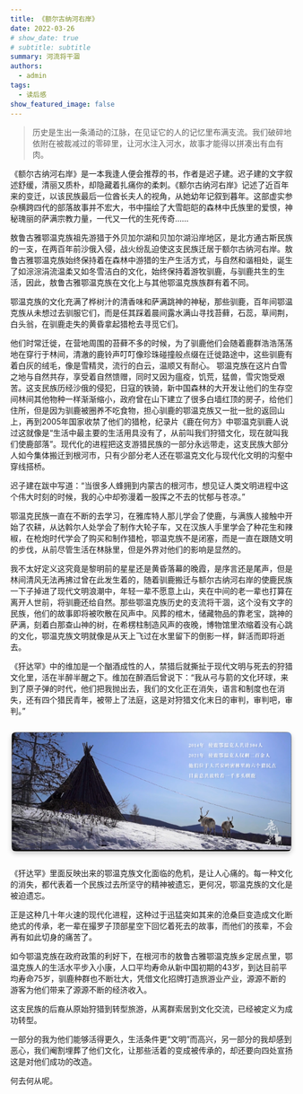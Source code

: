 ```yaml
---
title: 《额尔古纳河右岸》
date: 2022-03-26
# show_date: true
# subtitle: subtitle
summary: 河流将干涸
authors:
  - admin
tags:
  - 读后感
show_featured_image: false 
---
```


>历史是生出一条涌动的江脉，在见证它的人的记忆里布满支流。我们破碎地依附在被裁减过的零碎里，让河水注入河水，故事才能得以拼凑出有血有肉。

《额尔古纳河右岸》是一本我逢人便会推荐的书，作者是迟子建。迟子建的文字叙述舒缓，清丽又质朴，却隐藏着扎痛你的柔刺。《额尔古纳河右岸》记述了近百年来的变迁，以该民族最后一位酋长夫人的视角，从她幼年记叙到暮年。这部虚实参杂横跨四代的部落故事并不宏大，书中描绘了大雪皑皑的森林中氏族里的爱恨，神秘瑰丽的萨满宗教力量，一代又一代的生死传奇……

敖鲁古雅鄂温克族祖先游猎于外贝加尔湖和贝加尔湖沿岸地区，是北方通古斯民族的一支，在两百年前沙俄入侵，战火纷乱迫使这支民族迁居于额尔古纳河右岸。敖鲁古雅鄂温克族始终保持着在森林中游猎的生产生活方式，与自然和谐相处，诞生了如淙淙涓流温柔又如冬雪洁白的文化，始终保持着游牧驯鹿，与驯鹿共生的生活，因此，敖鲁古雅鄂温克族在文化上与其他鄂温克族族群有着不同。

鄂温克族的文化充满了桦树汁的清香味和萨满跳神的神秘，那些驯鹿，百年间鄂温克族从未想过去驯服它们，而是任其踩着晨间露水满山寻找苔藓，石蕊，草间荆，白头翁，在驯鹿走失的黄昏拿起猎枪去寻觅它们。

他们时常迁徙，在营地周围的苔藓不多的时候，为了驯鹿他们会随着鹿群浩浩荡荡地在穿行于林间，清澈的鹿铃声叮叮像珍珠碰撞般点缀在迁徙路途中，这些驯鹿有着白灰的绒毛，像是雪精灵，流行的白云，温顺又有耐心。
鄂温克族在这片白雪之地与自然共存，享受着自然馈赠，同时又因为瘟疫，饥荒，猛兽，雪灾饱受艰苦。这支民族历经沙俄的侵犯，日寇的铁骑，新中国森林的大开发让他们的生存空间林间其他物种一样渐渐缩小，政府曾在山下建立了很多白墙红顶的房子，给他们住所，但是因为驯鹿被圈养不吃食物，担心驯鹿的鄂温克族又一批一批的返回山上，再到2005年国家收禁了他们的猎枪，纪录片《鹿在何方》中鄂温克驯鹿人说过这就像是“生活中最主要的生活用具没有了，从前叫我们狩猎文化，现在就叫我们使鹿部落”。现代化的进程把这支游猎民族的一部分永远带走，这支民族大部分人如今集体搬迁到根河市，只有少部分老人还在鄂温克文化与现代化文明的沟壑中穿线搭桥。

迟子建在跋中写道：“当很多人蜂拥到内蒙古的根河市，想见证人类文明进程中这个伟大时刻的时候，我的心中却弥漫着一股挥之不去的忧郁与苍凉。”

鄂温克民族一直在不断的去学习，在雅库特人那儿学会了使鹿，与满族人接触中开始了农耕，从达斡尔人处学会了制作大轮子车，又在汉族人手里学会了种花生和辣椒，在枪炮时代学会了购买和制作猎枪，鄂温克族不是闭塞，而是一直在跟随文明的步伐，从前尽管生活在林脉里，但是外界对他们的影响是显然的。

我不太好定义这究竟是黎明前的星星还是黄昏落幕的晚霞，是序言还是尾声，但是林间清风无法再拂过曾在此发生着的，随着驯鹿搬迁与额尔古纳河右岸的使鹿民族一下子掉进了现代文明浪潮中，年轻一辈不愿意上山，夹在中间的老一辈也打算在离开人世前，将驯鹿还给自然。那些鄂温克族历史的支流将干涸，这个没有文字的民族，他们的故事即将被吹散在风声中。风葬的棺木，储藏物品的靠老宝，跳神的萨满，刻着白那查山神的树，在希楞柱制造风声的夜晚，博物馆里浓缩着没有心跳的文化，鄂温克族文明就像是从天上飞过在水里留下的倒影一样，鲜活而即将逝去。

《犴达罕》中的维加是一个酗酒成性的人，禁猎后就撕扯于现代文明与死去的狩猎文化里，活在半醉半醒之下。维加在醉酒后曾说下：“我从弓与箭的文化环球，来到了原子弹的时代，他们把我抛出去，我们的文化正在消失，语言和制度也在消失，还有四个猎民青年，被带上了法庭，这是对狩猎文化末日的审判，审判吧，审判。”

<figure style="text-align:center; margin: 2em 0;">
  <img src="..\..\assests\3_where_are_dear_going.png"
       width="500"
       style="display:block; margin:0 auto; box-shadow:0 4px 8px rgba(0,0,0,0.2); border-radius:8px;"
       alt="大一刷跑时路过学服，路灯照着月亮" />
</figure>

《犴达罕》里面反映出来的鄂温克族文化面临的危机，是让人心痛的。每一种文化的消失，都代表着一个民族过去所坚守的精神被遗忘，更何况，鄂温克族的文化是被迫遗忘。

正是这种几十年火速的现代化进程，这种过于迅猛突如其来的沧桑巨变造成文化断绝式的传承，老一辈在撮罗子顶部星空下回忆着死去的故事，而他们的孩辈，不会再有如此切身的痛苦了。

如今鄂温克族在政府政策的利好下，在根河市的敖鲁古雅鄂温克族乡定居点里，鄂温克族人的生活水平步入小康，人口平均寿命从新中国初期的43岁，到达目前平均寿命75岁，驯鹿种群也不断壮大，凭借文化招牌打造旅游业产业，源源不断的游客为他们带来了源源不断的经济收入。

这支民族的后裔从原始狩猎到转型旅游，从离群索居到文化交流，已经被定义为成功转型。

一部分的我为他们能够活得更久，生活条件更“文明”而高兴，另一部分的我却感到恶心，我们阉割埋葬了他们文化，让那些活着的变成被传承的，却还要向四处宣扬这是对他们成功的改造。

何去何从呢。